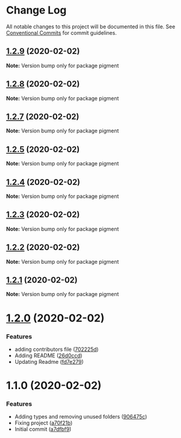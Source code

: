 # Change Log

All notable changes to this project will be documented in this file.
See [Conventional Commits](https://conventionalcommits.org) for commit guidelines.

## [1.2.9](https://github.com/kevinrodriguez-io/pigment/compare/v1.2.8...v1.2.9) (2020-02-02)

**Note:** Version bump only for package pigment





## [1.2.8](https://github.com/kevinrodriguez-io/pigment/compare/v1.2.7...v1.2.8) (2020-02-02)

**Note:** Version bump only for package pigment





## [1.2.7](https://github.com/kevinrodriguez-io/pigment/compare/v1.2.5...v1.2.7) (2020-02-02)

**Note:** Version bump only for package pigment





## [1.2.5](https://github.com/kevinrodriguez-io/pigment/compare/v1.2.4...v1.2.5) (2020-02-02)

**Note:** Version bump only for package pigment





## [1.2.4](https://github.com/kevinrodriguez-io/pigment/compare/v1.2.3...v1.2.4) (2020-02-02)

**Note:** Version bump only for package pigment





## [1.2.3](https://github.com/kevinrodriguez-io/pigment/compare/v1.2.2...v1.2.3) (2020-02-02)

**Note:** Version bump only for package pigment





## [1.2.2](https://github.com/kevinrodriguez-io/pigment/compare/v1.2.1...v1.2.2) (2020-02-02)

**Note:** Version bump only for package pigment





## [1.2.1](https://github.com/kevinrodriguez-io/pigment/compare/v1.2.0...v1.2.1) (2020-02-02)

**Note:** Version bump only for package pigment





# [1.2.0](https://github.com/kevinrodriguez-io/pigment/compare/v1.1.0...v1.2.0) (2020-02-02)


### Features

* adding contributors file ([702225d](https://github.com/kevinrodriguez-io/pigment/commit/702225dcb3d3577f9905d17c24f72e2cf41dc7ec))
* Adding README ([26d0ccd](https://github.com/kevinrodriguez-io/pigment/commit/26d0ccd5cac5a2124019699311fc57ffb9b38823))
* Updating Readme ([fd7e279](https://github.com/kevinrodriguez-io/pigment/commit/fd7e279606f185c47583b5a6733bf1d337e89f4e))





# 1.1.0 (2020-02-02)


### Features

* Adding types and removing unused folders ([906475c](https://github.com/kevinrodriguez-io/pigment/commit/906475c1785780e9156f97fe1fb69122a53b44c7))
* Fixing project ([a70f21b](https://github.com/kevinrodriguez-io/pigment/commit/a70f21bc8a5580cad57184fd92968799c8239f75))
* Initial commit ([a7dfbf9](https://github.com/kevinrodriguez-io/pigment/commit/a7dfbf90f359d1fb28d06fa2c45c6c7128bcc1e5))
